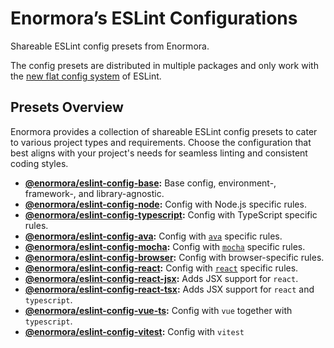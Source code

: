 # Enormora’s ESLint Configurations

Shareable ESLint config presets from Enormora.

The config presets are distributed in multiple packages and only work with the [new flat config system](https://eslint.org/docs/latest/use/configure/configuration-files-new) of ESLint.

## Presets Overview

Enormora provides a collection of shareable ESLint config presets to cater to various project types and requirements. Choose the configuration that best aligns with your project's needs for seamless linting and consistent coding styles.

- **[@enormora/eslint-config-base](./base.md):** Base config, environment-, framework-, and library-agnostic.
- **[@enormora/eslint-config-node](./node.md):** Config with Node.js specific rules.
- **[@enormora/eslint-config-typescript](./typescript.md):** Config with TypeScript specific rules.
- **[@enormora/eslint-config-ava](./ava.md):** Config with [`ava`](https://ava.li/) specific rules.
- **[@enormora/eslint-config-mocha](./mocha.md):** Config with [`mocha`](https://mochajs.org/) specific rules.
- **[@enormora/eslint-config-browser](./browser.md):** Config with browser-specific rules.
- **[@enormora/eslint-config-react](./react.md):** Config with [`react`](https://react.dev/) specific rules.
- **[@enormora/eslint-config-react-jsx](./react-jsx.md):** Adds JSX support for `react`.
- **[@enormora/eslint-config-react-tsx](./react-tsx.md):** Adds JSX support for `react` and `typescript`.
- **[@enormora/eslint-config-vue-ts](./vue-ts.md):** Config with `vue` together with `typescript`.
- **[@enormora/eslint-config-vitest](./vitest.md):** Config with `vitest`
